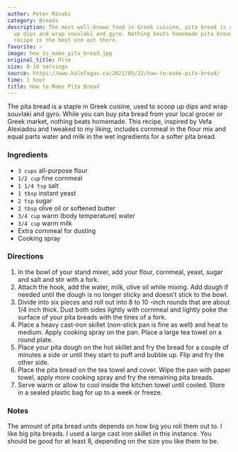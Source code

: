 ```yaml
---
author: Peter Minaki
category: Breads
description: The most well-known food in Greek cuisine, pita bread is used to scoop
  up dips and wrap souvlaki and gyro. Nothing beats homemade pita bread, and this
  recipe is the best one out there.
favorite: ✓
image: how_to_make_pita_bread.jpg
original_title: Πίτα
size: 8-10 servings
source: https://www.kalofagas.ca/2021/05/22/how-to-make-pita-bread/
time: 1 hour
title: How to Make Pita Bread
---
```

The pita bread is a staple in Greek cuisine, used to scoop up dips and wrap souvlaki and gyro. While you can buy pita bread from your local grocer or Greek market, nothing beats homemade. This recipe, inspired by Vefa Alexiadou and tweaked to my liking, includes cornmeal in the flour mix and equal parts water and milk in the wet ingredients for a softer pita bread.

### Ingredients

* `3 cups` all-purpose flour
* `1/2 cup` fine cornmeal
* `1 1/4 tsp` salt
* `1 tbsp` instant yeast
* `2 tsp` sugar
* `2 tbsp` olive oil or softened butter
* `3/4 cup` warm (body temperature) water
* `3/4 cup` warm milk
* Extra cornmeal for dusting
* Cooking spray

### Directions

1. In the bowl of your stand mixer, add your flour, cornmeal, yeast, sugar and salt and stir with a fork.
2. Attach the hook, add the water, milk, olive oil while mixing. Add dough if needed until the dough is no longer sticky and doesn’t stick to the bowl.
3. Divide into six pieces and roll out into 8 to 10 -inch rounds that are about 1/4 inch thick. Dust both sides lightly with cornmeal and lightly poke the surface of your pita breads with the tines of a fork.
4. Place a heavy cast-iron skillet (non-stick pan is fine as well) and heat to medium. Apply cooking spray on the pan. Place a large tea towel on a round plate.
5. Place your pita dough on the hot skillet and fry the bread for a couple of minutes a side or until they start to puff and bubble up. Flip and fry the other side.
6. Place the pita bread on the tea towel and cover. Wipe the pan with paper towel, apply more cooking spray and fry the remaining pita breads.
7. Serve warm or allow to cool inside the kitchen towel until cooled. Store in a sealed plastic bag for up to a week or freeze.

### Notes

The amount of pita bread units depends on how big you roll them out to. I like big pita breads. I used a large cast iron skillet in this instance. You should be good for at least 8, depending on the size you like them to be.
